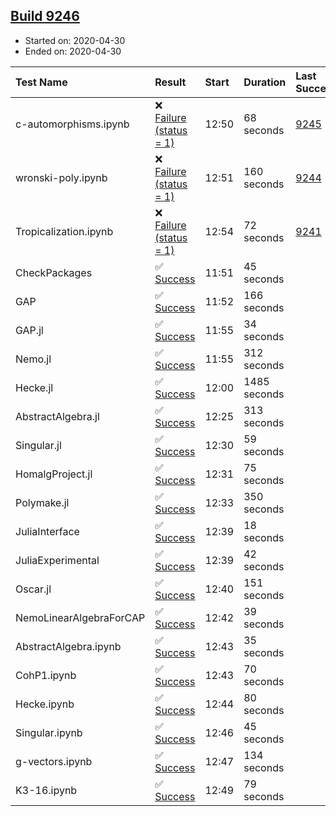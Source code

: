 ## [Build 9246](https://oscarci.mathematik.uni-kl.de/job/oscar/9246/)

* Started on: 2020-04-30
* Ended on: 2020-04-30

| Test Name    | Result | Start | Duration | Last Success | First Failure |
|:-------------|:-------|:------|:---------|:-------------|:--------------|
| c-automorphisms.ipynb | ❌ [Failure (status = 1)](https://oscarci.mathematik.uni-kl.de/job/oscar/9246/artifact/logs/build-9246/c-automorphisms.ipynb.log) | 12:50 | 68 seconds | [9245](https://oscarci.mathematik.uni-kl.de/job/oscar/9245/) | [9246](https://oscarci.mathematik.uni-kl.de/job/oscar/9246/) |
| wronski-poly.ipynb | ❌ [Failure (status = 1)](https://oscarci.mathematik.uni-kl.de/job/oscar/9246/artifact/logs/build-9246/wronski-poly.ipynb.log) | 12:51 | 160 seconds | [9244](https://oscarci.mathematik.uni-kl.de/job/oscar/9244/) | [9245](https://oscarci.mathematik.uni-kl.de/job/oscar/9245/) |
| Tropicalization.ipynb | ❌ [Failure (status = 1)](https://oscarci.mathematik.uni-kl.de/job/oscar/9246/artifact/logs/build-9246/Tropicalization.ipynb.log) | 12:54 | 72 seconds | [9241](https://oscarci.mathematik.uni-kl.de/job/oscar/9241/) | [9242](https://oscarci.mathematik.uni-kl.de/job/oscar/9242/) |
| CheckPackages | ✅ [Success](https://oscarci.mathematik.uni-kl.de/job/oscar/9246/artifact/logs/build-9246/CheckPackages.log) | 11:51 | 45 seconds |  |  |
| GAP | ✅ [Success](https://oscarci.mathematik.uni-kl.de/job/oscar/9246/artifact/logs/build-9246/GAP.log) | 11:52 | 166 seconds |  |  |
| GAP.jl | ✅ [Success](https://oscarci.mathematik.uni-kl.de/job/oscar/9246/artifact/logs/build-9246/GAP.jl.log) | 11:55 | 34 seconds |  |  |
| Nemo.jl | ✅ [Success](https://oscarci.mathematik.uni-kl.de/job/oscar/9246/artifact/logs/build-9246/Nemo.jl.log) | 11:55 | 312 seconds |  |  |
| Hecke.jl | ✅ [Success](https://oscarci.mathematik.uni-kl.de/job/oscar/9246/artifact/logs/build-9246/Hecke.jl.log) | 12:00 | 1485 seconds |  |  |
| AbstractAlgebra.jl | ✅ [Success](https://oscarci.mathematik.uni-kl.de/job/oscar/9246/artifact/logs/build-9246/AbstractAlgebra.jl.log) | 12:25 | 313 seconds |  |  |
| Singular.jl | ✅ [Success](https://oscarci.mathematik.uni-kl.de/job/oscar/9246/artifact/logs/build-9246/Singular.jl.log) | 12:30 | 59 seconds |  |  |
| HomalgProject.jl | ✅ [Success](https://oscarci.mathematik.uni-kl.de/job/oscar/9246/artifact/logs/build-9246/HomalgProject.jl.log) | 12:31 | 75 seconds |  |  |
| Polymake.jl | ✅ [Success](https://oscarci.mathematik.uni-kl.de/job/oscar/9246/artifact/logs/build-9246/Polymake.jl.log) | 12:33 | 350 seconds |  |  |
| JuliaInterface | ✅ [Success](https://oscarci.mathematik.uni-kl.de/job/oscar/9246/artifact/logs/build-9246/JuliaInterface.log) | 12:39 | 18 seconds |  |  |
| JuliaExperimental | ✅ [Success](https://oscarci.mathematik.uni-kl.de/job/oscar/9246/artifact/logs/build-9246/JuliaExperimental.log) | 12:39 | 42 seconds |  |  |
| Oscar.jl | ✅ [Success](https://oscarci.mathematik.uni-kl.de/job/oscar/9246/artifact/logs/build-9246/Oscar.jl.log) | 12:40 | 151 seconds |  |  |
| NemoLinearAlgebraForCAP | ✅ [Success](https://oscarci.mathematik.uni-kl.de/job/oscar/9246/artifact/logs/build-9246/NemoLinearAlgebraForCAP.log) | 12:42 | 39 seconds |  |  |
| AbstractAlgebra.ipynb | ✅ [Success](https://oscarci.mathematik.uni-kl.de/job/oscar/9246/artifact/logs/build-9246/AbstractAlgebra.ipynb.log) | 12:43 | 35 seconds |  |  |
| CohP1.ipynb | ✅ [Success](https://oscarci.mathematik.uni-kl.de/job/oscar/9246/artifact/logs/build-9246/CohP1.ipynb.log) | 12:43 | 70 seconds |  |  |
| Hecke.ipynb | ✅ [Success](https://oscarci.mathematik.uni-kl.de/job/oscar/9246/artifact/logs/build-9246/Hecke.ipynb.log) | 12:44 | 80 seconds |  |  |
| Singular.ipynb | ✅ [Success](https://oscarci.mathematik.uni-kl.de/job/oscar/9246/artifact/logs/build-9246/Singular.ipynb.log) | 12:46 | 45 seconds |  |  |
| g-vectors.ipynb | ✅ [Success](https://oscarci.mathematik.uni-kl.de/job/oscar/9246/artifact/logs/build-9246/g-vectors.ipynb.log) | 12:47 | 134 seconds |  |  |
| K3-16.ipynb | ✅ [Success](https://oscarci.mathematik.uni-kl.de/job/oscar/9246/artifact/logs/build-9246/K3-16.ipynb.log) | 12:49 | 79 seconds |  |  |
